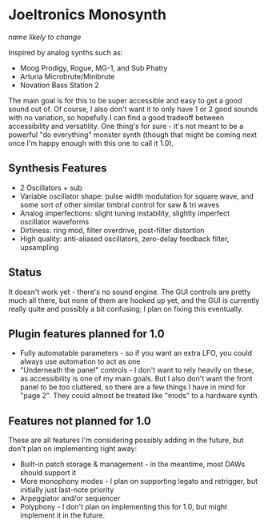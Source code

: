 # Joeltronics Monosynth

*name likely to change*

Inspired by analog synths such as:

* Moog Prodigy, Rogue, MG-1, and Sub Phatty
* Arturia Microbrute/Minibrute
* Novation Bass Station 2

The main goal is for this to be super accessible and easy to get a good sound out of. Of course, I also don't want it to only have 1 or 2 good sounds with no variation, so hopefully I can find a good tradeoff between accessibility and versatility. One thing's for sure - it's not meant to be a powerful "do everything" monster synth (though that might be coming next once I'm happy enough with this one to call it 1.0).

## Synthesis Features

* 2 Oscillators + sub
* Variable oscillator shape: pulse width modulation for square wave, and some sort of other similar timbral control for saw & tri waves
* Analog imperfections: slight tuning instability, slightly imperfect oscillator waveforms
* Dirtiness: ring mod, filter overdrive, post-filter distortion
* High quality: anti-aliased oscillators, zero-delay feedback filter, upsampling

## Status

It doesn't work yet - there's no sound engine. The GUI controls are pretty much all there, but none of them are hooked up yet, and the GUI is currently really quite and possibly a bit confusing; I plan on fixing this eventually.

## Plugin features planned for 1.0

* Fully automatable parameters - so if you want an extra LFO, you could always use automation to act as one
* "Underneath the panel" controls - I don't want to rely heavily on these, as accessibility is one of my main goals. But I also don't want the front panel to be too cluttered, so there are a few things I have in mind for "page 2". They could almost be treated like "mods" to a hardware synth.

## Features not planned for 1.0

These are all features I'm considering possibly adding in the future, but don't plan on implementing right away:

* Built-in patch storage & management - in the meantime, most DAWs should support it
* More monophony modes - I plan on supporting legato and retrigger, but initially just last-note priority
* Arpeggiator and/or sequencer
* Polyphony - I don't plan on implementing this for 1.0, but might implement it in the future.
